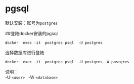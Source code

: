 # pgsql

默认安装：账号为`postgres` 

##登陆docker安装的pgsql
```text
docker  exec -it  postgres psql  -U postgres
```
选择数据库进行登陆
```text
docker  exec -it  postgres psql  -U postgres -W postgres
```
说明：  
-U `<user> ` -W  `<database>`